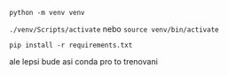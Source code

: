 `python -m venv venv`

`./venv/Scripts/activate` nebo `source venv/bin/activate`

`pip install -r requirements.txt`

ale lepsi bude asi conda pro to trenovani